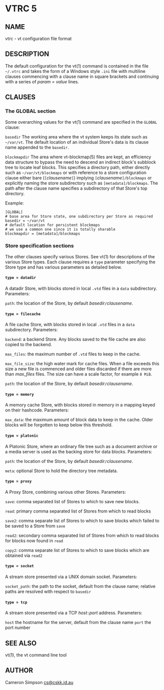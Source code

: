 # VTRC 5

## NAME

vtrc - vt configuration file format

## DESCRIPTION

The default configuration for the vt(1) command
is contained in the file `~/.vtrc`
and takes the form of a Windows style `.ini` file
with multiline clauses commencing with a clause name in square brackets
and continuing with a series of *param* = *value* lines.

## CLAUSES

### The GLOBAL section

Some overarching values for the vt(1) command
are specified in the `GLOBAL` clause:

`basedir`
  The working area where the vt system keeps its state
  such as `~/var/vt`.
  The default location of an individual Store's data
  is its clause name appended to the `basedir`.

`blockmapdir`
  The area where vt-blockmap(5) files are kept,
  an efficiency data structure to bypass the need to descend
  an indirect block's subblock tree to locate leaf blocks.
  This specifies a directory path,
  either directly such as `~/var/vt/blockmaps`
  or with reference to a store configuration clause
  either bare (`[`*clausename*`]`)
  implying `[`*clausename*`]/blockmaps`
  or explicitly naming the store subdirectory
  such as `[metadata]/blockmaps`.
  The path after the clause name specifies a subdirectory
  of that Store's top directory.

Example:

    [GLOBAL]
    # base area for Store state, one subdirectory per Store as required
    basedir = ~/var/vt
    # default location for persistent blockmaps
    # we use a common one since it is totally sharable
    blockmapdir = [metadata]/blockmaps

### Store specification sections

The other clauses specify various Stores.
See vt(1) for descriptions of the various Store types.
Each clause requires a `type` parameter specifying the Store type
and has various parameters as detailed below.

#### `type = datadir`

A datadir Store, with blocks stored in local `.vtd` files
in a `data` subdirectory.
Parameters:

`path`:
  the location of the Store,
  by default *basedir*`/`*clausename*.

#### `type = filecache`

A file cache Store,
with blocks stored in local `.vtd` files in a `data` subdirectory.
Parameters:

`backend`:
  a backend Store.
  Any blocks saved to the file cache are also copied to the backend.

`max_files`:
  the maximum number of `.vtd` files to keep in the cache.

`max_file_size`:
  the high water mark for cache files.
  When a file exceeds this size
  a new file is commenced
  and older files discarded if there are more than *max_files* files.
  The size can have a scale factor,
  for example `8 MiB`.

`path`:
  the location of the Store,
  by default *basedir*`/`*clausename*.

#### `type = memory`

A memory cache Store,
with blocks stored in memory in a mapping keyed on their hashcode.
Parameters:

`max_data`:
  the maximum amount of block data to keep in the cache.
  Older blocks will be forgotten to keep below this threshold.

#### `type = platonic`

A Platonic Store,
where an ordinary file tree
such as a document archive or a media server
is used as the backing store for data blocks.
Parameters:

`path`:
  the location of the Store,
  by default *basedir*`/`*clausename*.

`meta`:
  optional Store to hold the directory tree metadata.

#### `type = proxy`

A Proxy Store,
combining various other Stores.
Parameters:

`save`:
  comma separated list of Stores
  to which to save new blocks.

`read`:
  primary comma separated list of Stores from which to read blocks

`save2`:
  comma separate list of Stores to which to save blocks
  which failed to be saved to a Store from `save`

`read2`:
  secondary comma separated list of Stores from which to read blocks
  for blocks now found in `read`

`copy2`:
  comma separate list of Stores to which to save blocks
  which are obtained via `read2`

#### `type = socket`

A stream store presented via a UNIX domain socket.
Parameters:

`socket_path`:
  the path to the socket, default from the clause name;
  relative paths are resolved with respect to `basedir`

#### `type = tcp`

A stream store presented via a TCP *host*`:`*port* address.
Parameters:

`host`
  the hostname for the server, default from the clause name
`port`
  the port number

## SEE ALSO

vt(1), the vt command line tool

## AUTHOR

Cameron Simpson <cs@cskk.id.au>
